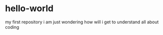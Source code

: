 # hello-world
my first repository
i am just wondering how will i get to understand all about coding
